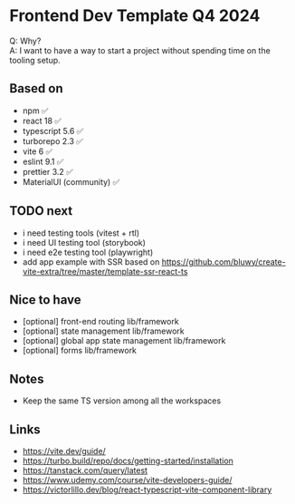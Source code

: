 # Frontend Dev Template Q4 2024

Q: Why?  
A: I want to have a way to start a project without spending time on the tooling setup.

## Based on

- npm ✅
- react 18 ✅
- typescript 5.6 ✅
- turborepo 2.3 ✅
- vite 6 ✅
- eslint 9.1 ✅
- prettier 3.2 ✅
- MaterialUI (community) ✅

## TODO next

- i need testing tools (vitest + rtl)
- i need UI testing tool (storybook)
- i need e2e testing tool (playwright)
- add app example with SSR based on https://github.com/bluwy/create-vite-extra/tree/master/template-ssr-react-ts

## Nice to have

- [optional] front-end routing lib/framework
- [optional] state management lib/framework
- [optional] global app state management lib/framework
- [optional] forms lib/framework

## Notes

- Keep the same TS version among all the workspaces

## Links

- https://vite.dev/guide/
- https://turbo.build/repo/docs/getting-started/installation
- https://tanstack.com/query/latest
- https://www.udemy.com/course/vite-developers-guide/
- https://victorlillo.dev/blog/react-typescript-vite-component-library
